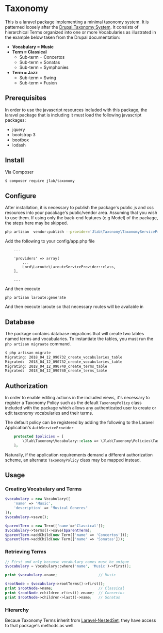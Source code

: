 # Taxonomy

This is a laravel package implementing a minimal taxonomy system.  It is patterned loosely after the 
[Drupal Taxonomy System](https://www.drupal.org/docs/7/organizing-content-with-taxonomies/about-taxonomies).
It consists of hierarchical Terms organized into one or more Vocabularies as illustrated in the example 
below taken from the Drupal documentation:

* **Vocabulary = Music**
* **Term = Classical**
  *  Sub-term = Concertos
  *  Sub-term = Sonatas
  *  Sub-term = Symphonies
* **Term = Jazz**
  *  Sub-term = Swing
  *  Sub-term = Fusion 


## Prerequisites

In order to use the javascript resources included with this package, the laravel package that is including
it must load the following javascript packages:
* jquery
* bootstrap 3
* bootbox
* lodash


## Install

Via Composer

``` bash
$ composer require jlab/taxonomy
```

## Configure

After installation, it is necessary to publish the package's public js and css
resources into your pacakage's public/vendor area.  Assuming that you wish to use
them.  If using only the back-end features (e.g Model) of the package, the steps here
may be skipped.

``` bash
php artisan  vendor:publish --provider='Jlab\Taxonomy\TaxonomyServiceProvider'
```

Add the following to your config/app.php file
```
	...
	
	'providers' => array(
		...
		Lord\Laroute\LarouteServiceProvider::class,
	],
	
	...
```

And then execute

```
php artisan laroute:generate
```


And then execute laroute so that necessary routes will be available in

## Database

The package contains database migrations that will create two tables named
terms and vocabularies.  To instantiate the tables, 
you must run the ```php artisan migraate``` command.
```bash
$ php artisan migrate
Migrating: 2018_04_12_090732_create_vocabularies_table
Migrated:  2018_04_12_090732_create_vocabularies_table
Migrating: 2018_04_12_090740_create_terms_table
Migrated:  2018_04_12_090740_create_terms_table
```

## Authorization
In order to enable editing actions in the included views, it's necessary to register 
a Taxonomy Policy such as the default `TaxonomyPolicy` class included with the package 
which allows any authenticated user to create or edit taxonomy vocabularies and their terms.

The default policy can be registered by adding the following to the Laravel Application's `AuthServiceProvider`

```php
    protected $policies = [
        \Jlab\Taxonomy\Vocabulary::class => \Jlab\Taxonomy\Policies\TaxonomyPolicy::class,
    ];
```

Naturally, if the application requirements demand a different authorization scheme, an alternate `TaxonomyPolicy` class 
may be mapped instead.

## Usage

### Creating Vocabulary and Terms

``` php
$vocabulary = new Vocabulary([
    'name' => 'Music', 
    'description' => "Musical Generes"
]);
$vocabulary->save();

$parentTerm = new Term(['name'=>'Classical']);
$vocabulary->terms()->save($parentTerm);
$parentTerm->addChild(new Term(['name' => 'Concertos']));
$parentTerm->addChild(new Term(['name' => 'Sonatas']));
```

### Retrieving Terms

``` php
// First and only because vocabulary names must be unique
$vocabulary = Vocabulary::where('name', 'Music')->first();

print $vocabulary->name;                   // Music

$rootNode = $vocabulary->rootTerms()->first();
print $rootNode->name;                     // Classical
print $rootNode->children->first()->name;  // Concertos
print $rootNode->children->last()->name;   // Sonatas

```

### Hierarchy

Becaue Taxonomy Terms inherit from [Laravel-NestedSet](https://github.com/lazychaser/laravel-nestedset), 
they have access to that package's methods as well.




